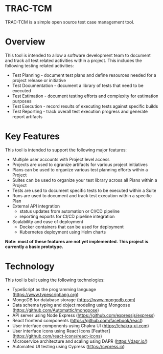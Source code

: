 # TRAC-TCM

TRAC-TCM is a simple open source test case management tool.


# Overview #

This tool is intended to allow a software development team to document and track all test related activities within a project. This includes
the following testing related activities:

* Test Planning - document test plans and define resources needed for a project release or initiative
* Test Documentation - document a library of tests that need to be executed
* Test Estimation - document testing efforts and complexity for estimation purposes
* Test Execution - record results of executing tests against specific builds
* Test Reporting - track overall test execution progress and generate report artifacts


# Key Features #

This tool is intended to support the following major features:

* Multiple user accounts with Project level access
* Projects are used to ogranize artifacts for various project initiatives
* Plans can be used to organize various test planning efforts within a Project
* Suites can be used to organize your test library across all Plans within a Project
* Tests are used to document specific tests to be executed within a Suite
* Runs are used to document and track test execution within a specific Plan
* External API integration
    * status updates from automation or CI/CD pipeline
    * reporting exports for CI/CD pipeline integration
* Scalability and ease of deployment
    * Docker containers that can be used for deployment
    * Kubernetes deployment using Helm charts


**Note:** __most of these features are not yet implemented. This project is currently a basic prototype.__


# Technology #

This tool is built using the following technologies:

* TypeScript as the programming language (https://www.typescriptlang.org)
* MongoDB for database storage (https://www.mongodb.com)
* Data schema typing and object modeling using Mongoose (https://github.com/Automattic/mongoose)
* API server using Node Express (https://github.com/expressjs/express)
* React frontend components (https://github.com/facebook/react)
* User interface components using Chakra UI (https://chakra-ui.com)
* User interface icons using React Icons [Feather] (https://github.com/react-icons/react-icons)
* Microservice architecture and scaling using DAPR (https://dapr.io/)
* Automated UI testing using Cypress (https://cypress.io)

